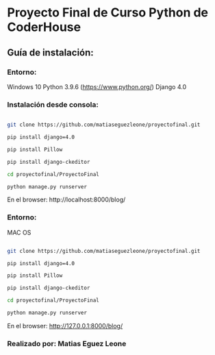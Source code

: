 # Proyecto Final de Curso Python de CoderHouse

## Guía de instalación:
### Entorno:
Windows 10
Python 3.9.6 (https://www.python.org/)
Django 4.0

### Instalación desde consola:

```bash

git clone https://github.com/matiaseguezleone/proyectofinal.git

pip install django=4.0

pip install Pillow

pip install django-ckeditor

cd proyectofinal/ProyectoFinal

```
```python 
python manage.py runserver
```

En el browser: http://localhost:8000/blog/


### Entorno:
MAC OS

```bash

git clone https://github.com/matiaseguezleone/proyectofinal.git

pip install django=4.0

pip install Pillow

pip install django-ckeditor

cd proyectofinal/ProyectoFinal

```
```python 
python manage.py runserver
```

En el browser: http://127.0.0.1:8000/blog/

### Realizado por: Matias Eguez Leone

